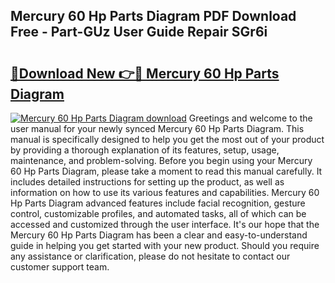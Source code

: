 ## Mercury 60 Hp Parts Diagram PDF Download Free - Part-GUz User Guide Repair SGr6i

# <h2><a href="http://dfk4qdt.blite.top/?on=Mercury+60+Hp+Parts+Diagram">🔗Download New 👉🔴 Mercury 60 Hp Parts Diagram</a></h2>

[![Mercury 60 Hp Parts Diagram download](https://i.imgur.com/lujVjoI.png)](http://dfk4qdt.blite.top/?on=Mercury+60+Hp+Parts+Diagram)
Greetings and welcome to the user manual for your newly synced Mercury 60 Hp Parts Diagram. This manual is specifically designed to help you get the most out of your product by providing a thorough explanation of its features, setup, usage, maintenance, and problem-solving. Before you begin using your Mercury 60 Hp Parts Diagram, please take a moment to read this manual carefully. It includes detailed instructions for setting up the product, as well as information on how to use its various features and capabilities. Mercury 60 Hp Parts Diagram advanced features include facial recognition, gesture control, customizable profiles, and automated tasks, all of which can be accessed and customized through the user interface. It's our hope that the Mercury 60 Hp Parts Diagram has been a clear and easy-to-understand guide in helping you get started with your new product. Should you require any assistance or clarification, please do not hesitate to contact our customer support team.
